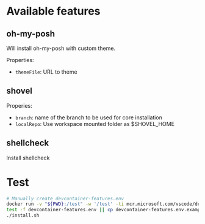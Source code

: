 # Available features

## oh-my-posh

Will install oh-my-posh with custom theme.

Properties:

- `themeFile`: URL to theme

## shovel

Properies:

- `branch`: name of the branch to be used for core installation
- `localRepo`: Use workspace mounted folder as $SHOVEL_HOME

## shellcheck

Install shellcheck

# Test

```bash
# Manually create devcontainer-features.env
docker run -v "${PWD}:/test" -w '/test' -ti mcr.microsoft.com/vscode/devcontainers/base:alpine bash
test -f devcontainer-features.env || cp devcontainer-features.env.example devcontainer-features.env
./install.sh
```

